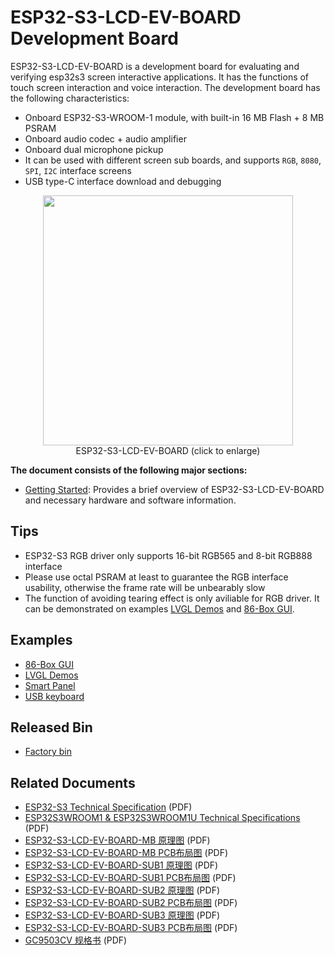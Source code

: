 # ESP32-S3-LCD-EV-BOARD Development Board

ESP32-S3-LCD-EV-BOARD is a development board for evaluating and verifying esp32s3 screen interactive applications. It has the functions of touch screen interaction and voice interaction. The development board has the following characteristics:

* Onboard ESP32-S3-WROOM-1 module, with built-in 16 MB Flash + 8 MB PSRAM
* Onboard audio codec + audio amplifier
* Onboard dual microphone pickup
* It can be used with different screen sub boards, and supports `RGB`, `8080`, `SPI`, `I2C` interface screens
* USB type-C interface download and debugging

<div align="center">
    <img src="../docs/_static/esp32-s3-lcd-ev-board/esp32-s3-lcd-ev-board.png" width="400px"/>
</div>
<div align="center"> ESP32-S3-LCD-EV-BOARD (click to enlarge) </div>

**The document consists of the following major sections:**

* [Getting Started](https://docs.espressif.com/projects/espressif-esp-dev-kits/en/latest/esp32s3/esp32-s3-lcd-ev-board/user_guide.html#getting-started): Provides a brief overview of ESP32-S3-LCD-EV-BOARD and necessary hardware and software information.

## Tips

* ESP32-S3 RGB driver only supports 16-bit RGB565 and 8-bit RGB888 interface
* Please use octal PSRAM at least to guarantee the RGB interface usability, otherwise the frame rate will be unbearably slow
* The function of avoiding tearing effect is only aviliable for RGB driver. It can be demonstrated on examples [LVGL Demos](./examples/lvgl_demos/) and [86-Box GUI](./examples/86box_demo/).

## Examples

* [86-Box GUI](./examples/86box_demo/)
* [LVGL Demos](./examples/lvgl_demos/)
* [Smart Panel](./examples/smart-panel/)
* [USB keyboard](./examples/usb_keyboard/)

## Released Bin

* [Factory bin](./examples/factory/factory.bin)

## Related Documents

* [ESP32-S3 Technical Specification](https://www.espressif.com/sites/default/files/documentation/esp32-s3_datasheet_cn.pdf) (PDF)
* [ESP32­S3­WROOM­1 & ESP32­S3­WROOM­1U Technical Specifications](https://www.espressif.com/sites/default/files/documentation/esp32-s3-wroom-1_wroom-1u_datasheet_cn.pdf) (PDF)
* [ESP32-S3-LCD-EV-BOARD-MB 原理图](../docs/_static/schematics/esp32-s3-lcd-ev-board/SCH_ESP32-S3-LCD_EV_Board_MB_V1.1_20220713.pdf) (PDF)
* [ESP32-S3-LCD-EV-BOARD-MB PCB布局图](../docs/_static/schematics/esp32-s3-lcd-ev-board/PCB_ESP32-S3-LCD_Ev_Board_MB_V1.0_20220610.pdf) (PDF)
* [ESP32-S3-LCD-EV-BOARD-SUB1 原理图](../docs/_static/schematics/esp32-s3-lcd-ev-board/SCH_ESP32-S3-LCD_Ev_Board_SUB1_V1.0_20220617.pdf) (PDF)
* [ESP32-S3-LCD-EV-BOARD-SUB1 PCB布局图](../docs/_static/schematics/esp32-s3-lcd-ev-board/PCB_ESP32-S3-LCD_Ev_Board_SUB1_V1.0_20220617.pdf) (PDF)
* [ESP32-S3-LCD-EV-BOARD-SUB2 原理图](../docs/_static/schematics/esp32-s3-lcd-ev-board/SCH_ESP32-S3-LCD_Ev_Board_SUB2_V1.0_20220615.pdf) (PDF)
* [ESP32-S3-LCD-EV-BOARD-SUB2 PCB布局图](../docs/_static/schematics/esp32-s3-lcd-ev-board/PCB_ESP32-S3-LCD_Ev_Board_SUB2_V1.1_20220708.pdf) (PDF)
* [ESP32-S3-LCD-EV-BOARD-SUB3 原理图](../docs/_static/schematics/esp32-s3-lcd-ev-board/SCH_ESP32-S3-LCD_Ev_Board_SUB3_V1.0_20220617.pdf) (PDF)
* [ESP32-S3-LCD-EV-BOARD-SUB3 PCB布局图](../docs/_static/schematics/esp32-s3-lcd-ev-board/PCB_ESP32-S3-LCD_Ev_Board_SUB3_V1.0_20220617.pdf) (PDF)
* [GC9503CV 规格书](../docs/_static/esp32-s3-lcd-ev-board/datasheets/3.95_480x480_SmartDisplay/GC9503NP_DataSheet_V1.7.pdf) (PDF)
